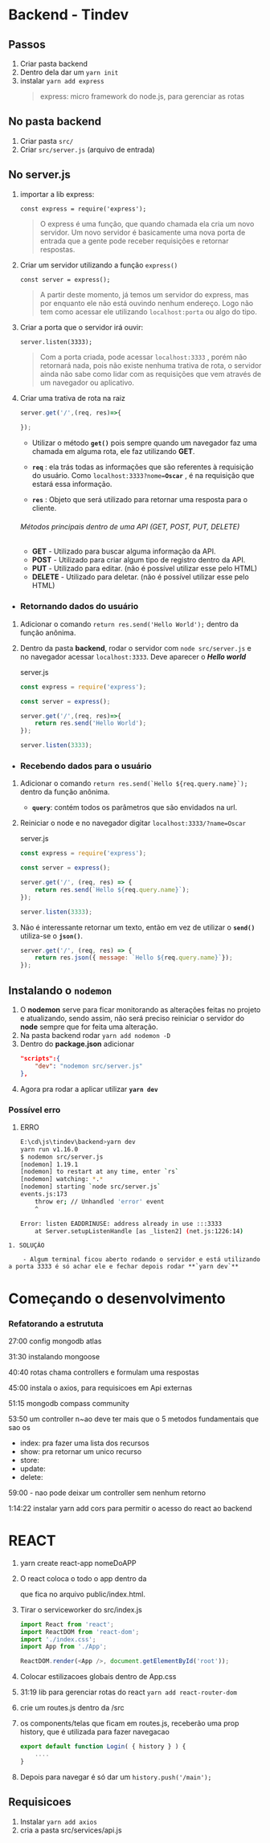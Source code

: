 # Backend - Tindev
## Passos
1. Criar pasta backend
2. Dentro dela dar um `yarn init`
3. instalar `yarn add express` 
    >express: micro framework do node.js, para gerenciar as rotas

## No pasta backend
1. Criar pasta `src/`
2. Criar `src/server.js` (arquivo de entrada)
   
## No server.js
1. importar a lib express:  
   
   `const express = require('express');`    

   > O express é uma função, que quando chamada ela cria um novo servidor. Um novo servidor é basicamente uma nova porta de entrada que a gente pode receber requisições e retornar respostas.

2. Criar um servidor utilizando a função `express()` 
    
   `const server = express();`

   > A partir deste momento, já temos um servidor do express, mas por enquanto ele não está ouvindo nenhum endereço. Logo não tem como acessar ele utilizando `localhost:porta` ou algo do tipo.

3. Criar a porta que o servidor irá ouvir:  
   
   `server.listen(3333);`

   > Com a porta criada, pode acessar `localhost:3333` , porém não retornará nada, pois não existe nenhuma trativa de rota, o servidor ainda não sabe como lidar com as requisições que vem através de um navegador ou aplicativo.

4. Criar uma trativa de rota na raiz
   
   
   ```js
   server.get('/',(req, res)=>{
       
   });
   ```
   - Utilizar o método **`get()`** pois sempre quando um navegador faz uma chamada em alguma rota, ele faz utilizando **GET**.

    - **`req`** : ela trás todas as informações que são referentes à requisição do usuário. Como `localhost:3333?nome=`**`Oscar`** , é na requisição que estará essa informação.  
    - **`res`** : Objeto que será utilizado para retornar uma resposta para o cliente.  
  


   ###### Métodos principais dentro de uma API (GET, POST, PUT, DELETE)  
    - **GET** - Utilizado para buscar alguma informação da API.
    - **POST** - Utilizado para criar algum tipo de registro dentro da API.
    - **PUT** - Utilizado para editar. (não é possível utilizar esse pelo HTML)  
    - **DELETE** - Utilizado para deletar. (não é possível utilizar esse pelo HTML) 
    
- ### Retornando dados do usuário
  
1.  Adicionar o comando `return res.send('Hello World');` dentro da função anônima.
2. Dentro da pasta **backend**, rodar o servidor com `node src/server.js` e no navegador acessar `localhost:3333`. Deve aparecer o ***Hello world***

    server.js
    ```js
    const express = require('express');

    const server = express();

    server.get('/',(req, res)=>{
        return res.send('Hello World');
    });

    server.listen(3333);

    ```
- ### Recebendo dados para o usuário

1.  Adicionar o comando ``return res.send(`Hello ${req.query.name}`);`` dentro da função anônima.  
   
     - **`query`**: contém todos os parâmetros que são envidados na url.
2. Reiniciar o node e no navegador digitar `localhost:3333/?name=Oscar`
   
    server.js
    ```js
    const express = require('express');

    const server = express();

    server.get('/', (req, res) => {
        return res.send(`Hello ${req.query.name}`);
    });

    server.listen(3333);
    ```
3. Não é interessante retornar um texto, então em vez de utilizar o **`send()`** utiliza-se o **`json()`**.

    ```js
    server.get('/', (req, res) => {
        return res.json({ message: `Hello ${req.query.name}`});
    });
    ```

## Instalando o `nodemon`
1. O **nodemon** serve para ficar monitorando as alterações feitas no projeto e atualizando, sendo assim, não será preciso reiniciar o servidor do **node** sempre que for feita uma alteração.
2. Na pasta backend rodar `yarn add nodemon -D`
3. Dentro do **package.json** adicionar
   ```json
   "scripts":{
       "dev": "nodemon src/server.js"
   },
   ```
4. Agora pra rodar a aplicar utilizar **`yarn dev`**

### Possível erro

   1. ERRO
        ```bash
        E:\cd\js\tindev\backend>yarn dev
        yarn run v1.16.0
        $ nodemon src/server.js
        [nodemon] 1.19.1
        [nodemon] to restart at any time, enter `rs`
        [nodemon] watching: *.*
        [nodemon] starting `node src/server.js`
        events.js:173
            throw er; // Unhandled 'error' event
            ^

        Error: listen EADDRINUSE: address already in use :::3333
            at Server.setupListenHandle [as _listen2] (net.js:1226:14)
        ```
    1. SOLUÇÃO  
        
        - Algum terminal ficou aberto rodando o servidor e está utilizando a porta 3333 é só achar ele e fechar depois rodar **`yarn dev`** 
# Começando o desenvolvimento

### Refatorando a estrututa

27:00 config mongodb atlas

31:30 instalando mongoose

40:40 rotas chama controllers e formulam uma respostas

45:00 instala o axios, para requisicoes em Api externas

51:15 mongodb compass community

53:50 um controller n~ao deve ter mais que o 5 metodos fundamentais
que sao os 
- index: pra fazer uma lista dos recursos 
- show: pra retornar um unico recurso
- store:
- update:
- delete:

59:00 - nao pode deixar um controller sem nenhum retorno

1:14:22 instalar yarn add cors 
    para permitir o acesso do react ao backend

# REACT

1. yarn create react-app nomeDoAPP

2. O react coloca o todo o app dentro da <div id='root'></div> que fica no arquivo public/index.html. 
3. Tirar o serviceworker do src/index.js
    ```js
    import React from 'react';
    import ReactDOM from 'react-dom';
    import './index.css';
    import App from './App';

    ReactDOM.render(<App />, document.getElementById('root'));
    ```

4. Colocar estilizacoes globais dentro de App.css

5. 31:19 lib para gerenciar rotas do react `yarn add react-router-dom`
6. crie um routes.js dentro da /src
7. os components/telas que ficam em routes.js, receberão uma prop history, que é utilizada para fazer navegacao 
    ```js
    export default function Login( { history } ) {
        ....
    }
    ```
8. Depois para navegar é só dar um `history.push('/main');`

## Requisicoes
1.  Instalar `yarn add axios`
2.  cria a pasta src/services/api.js
   